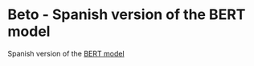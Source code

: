 # Beto - Spanish version of the BERT model

Spanish version of the [BERT model](https://github.com/google-research/bert)
